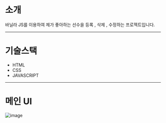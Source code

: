 # 소개 

바닐라 JS를 이용하여 제가 좋아하는 선수을 등록 , 삭제 , 수정하는 프로젝트입니다. 

---

# 기술스택 

- HTML
- CSS
- JAVASCRIPT

---

# 메인 UI

![image](https://github.com/Andante23/vanilajs/assets/98266983/af447303-b622-4107-bbe7-21f2f9a3a24b)

